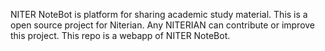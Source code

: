 NITER NoteBot is platform for sharing academic study material. This is a open source project for Niterian. Any NITERIAN can contribute or improve this project. This repo is a webapp of NITER NoteBot.
